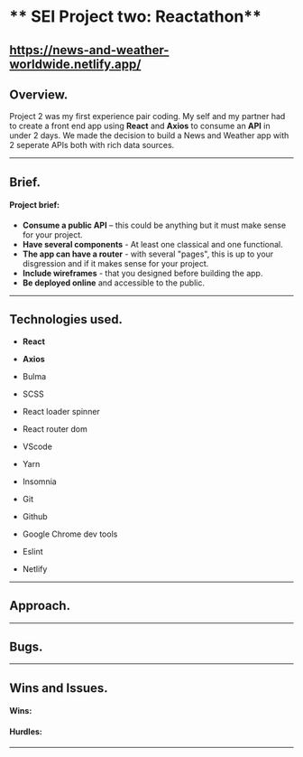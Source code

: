 # ** SEI Project two: Reactathon**

## https://news-and-weather-worldwide.netlify.app/

## **Overview.**

Project 2 was my first experience pair coding. My self and my partner had to create a front end app using **React** and **Axios** to consume an **API** in under 2 days. We made the decision to build a News and Weather app with 2 seperate APIs both with rich data sources. 

-------------------------
## **Brief.**

#### Project brief:

* **Consume a public API** – this could be anything but it must make sense for your project.
* **Have several components** - At least one classical and one functional.
* **The app can have a router** - with several "pages", this is up to your disgression and if it makes sense for your project.
* **Include wireframes** - that you designed before building the app.
* **Be deployed online** and accessible to the public.

-------------------------

## **Technologies used.**

* **React**
* **Axios**
* Bulma
* SCSS
* React loader spinner
* React router dom

* VScode 
* Yarn
* Insomnia
* Git
* Github
* Google Chrome dev tools
* Eslint
* Netlify


-------------------------

## **Approach.**

-------------------------

## **Bugs.**

-------------------------

## **Wins and Issues.**

#### Wins:

#### Hurdles:

------------------------